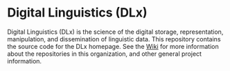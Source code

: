 # Digital Linguistics (DLx)
Digital Linguistics (DLx) is the science of the digital storage, representation, manipulation, and dissemination of linguistic data. This repository contains the source code for the DLx homepage. See the [Wiki](https://github.com/digitallinguistics/dlx-org/wiki) for more information about the repositories in this organization, and other general project information.
